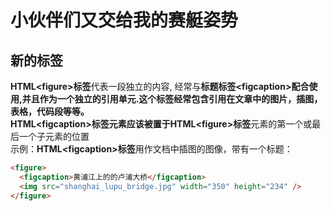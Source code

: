 # 小伙伴们又交给我的赛艇姿势
## 新的标签
**HTML&lt;figure&gt;标签**代表一段独立的内容, 经常与**标题标签&lt;figcaption&gt;**配合使用,并且作为一个独立的引用单元.这个标签经常包含引用在文章中的图片，插图，表格，代码段等等。    
**HTML&lt;figcaption&gt;标签**元素应该被置于**HTML&lt;figure&gt;标签**元素的第一个或最后一个子元素的位置  
示例：**HTML&lt;figcaption&gt;标签**用作文档中插图的图像，带有一个标题：
```html
<figure>
  <figcaption>黄浦江上的的卢浦大桥</figcaption>
  <img src="shanghai_lupu_bridge.jpg" width="350" height="234" />
</figure>
```